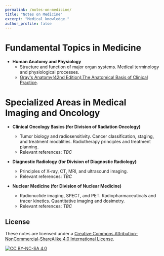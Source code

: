```yaml
---
permalink: /notes-on-medicine/
title: "Notes on Medicine"
excerpt: "Medical knowledge."
author_profile: false
---
```


<span class='anchor' id='notes-on-medicine'></span>

# Fundamental Topics in Medicine

- **Human Anatomy and Physiology**  
  - Structure and function of major organ systems. Medical terminology and physiological processes.
  - [Gray's Anatomy(42nd Edition):The Anatomical Basis of Clinical Practice](https://shop.elsevier.com/books/grays-anatomy/standring/978-0-7020-7705-0).

# Specialized Areas in Medical Imaging and Oncology

- **Clinical Oncology Basics (for Division of Radiation Oncology)**  
  - Tumor biology and radiosensitivity. Cancer classification, staging, and treatment modalities. Radiotherapy principles and treatment planning.
  - Relevant references: *TBC*  

- **Diagnostic Radiology (for Division of Diagnostic Radiology)**  
  - Principles of X-ray, CT, MRI, and ultrasound imaging.  
  - Relevant references: *TBC*  

- **Nuclear Medicine (for Division of Nuclear Medicine)**  
  - Radionuclide imaging, SPECT, and PET. Radiopharmaceuticals and tracer kinetics. Quantitative imaging and dosimetry.
  - Relevant references: *TBC*
    
## License  
These notes are licensed under a [Creative Commons Attribution-NonCommercial-ShareAlike 4.0 International License](https://creativecommons.org/licenses/by-nc-sa/4.0/).  

[![CC BY-NC-SA 4.0](https://licensebuttons.net/l/by-nc-sa/4.0/88x31.png)](https://creativecommons.org/licenses/by-nc-sa/4.0/)
